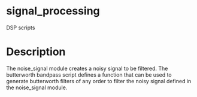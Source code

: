 # signal_processing
DSP scripts

# Description
The noise_signal module creates a noisy signal to be filtered.
The butterworth bandpass script defines a function that can be used to generate butterworth filters of any order to filter the noisy signal defined in the noise_signal module.
